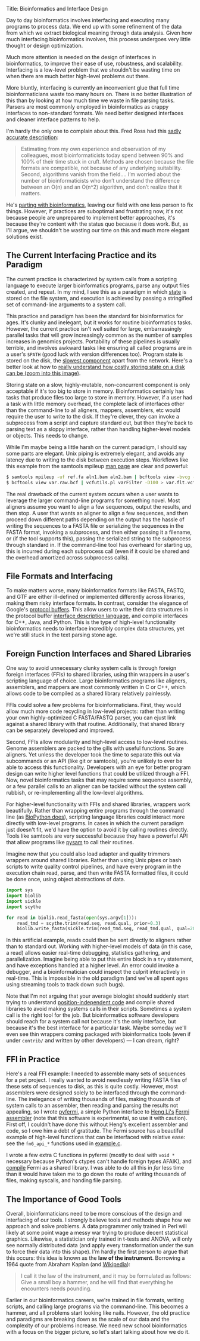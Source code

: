 Title: Bioinformatics and Interface Design

Day to day bioinformatics involves interfacing and executing many
programs to process data. We end up with some refinement of the data
from which we extract biological meaning through data analysis. Given
how much interfacing bioinformatics involves, this process undergoes
very little thought or design optimization.

Much more attention is needed on the design of interfaces in
bioinformatics, to improve their ease of use, robustness, and
scalability. Interfacing is a low-level problem that we shouldn't be
wasting time on when there are much better high-level problems out
there. 

More bluntly, interfacing is currently an inconvenient glue that full
time bioinformaticians waste too many hours on. There is no better
illustration of this than by looking at how much time we waste in file
parsing tasks. Parsers are most commonly employed in bioinformatics as
crappy interfaces to non-standard formats. We need better designed
interfaces and cleaner interface patterns to help.

I'm hardly the only one to complain about this. Fred Ross had this
[sadly accurate description](http://madhadron.com/?p=227):

> Estimating from my own experience and observation of my colleagues,
> most bioinformaticists today spend between 90% and 100% of their
> time stuck in cruft. Methods are chosen because the file formats are
> compatible, not because of any underlying suitability. Second,
> algorithms vanish from the field.... I’m worried about
> the number of bioinformaticists who don’t understand the difference
> between an O(n) and an O(n^2) algorithm, and don’t realize that it
> matters.

He's [parting with bioinformatics](http://madhadron.com/?p=263),
leaving our field with one less person to fix things. However, if
practices are suboptimal and frustrating now, it's not because people
are unprepared to implement better approaches, it's because they're
content with the status quo because it does work. But, as I'll argue,
we shouldn't be wasting our time on this and much more elegant
solutions exist.

## The Current Interfacing Practice and its Paradigm

The current practice is characterized by system calls from a scripting
language to execute larger bioinformatics programs, parse any output
files created, and repeat. In my mind, I see this as a paradigm in
which [state](http://en.wikipedia.org/wiki/State_(computer_science))
is stored on the file system, and execution is achieved by passing a
stringified set of command-line arguments to a system call.

This practice and paradigm has been the standard for bioinformatics
for ages. It's clunky and inelegant, but it works for routine
bioinformatics tasks. However, the current practice isn't well suited
for large, embarrassingly parallel tasks that will grow increasingly
common as the number of samples increases in genomics
projects. Portability of these pipelines is usually terrible, and
involves awkward tasks like ensuring all called programs are in a
user's `$PATH` (good luck with version differences too). Program state
is stored on the disk, the [slowest
component](http://www.eecs.berkeley.edu/~rcs/research/interactive_latency.html)
apart from the network. Here's a better look at how to [really
understand how costly storing state on a disk can be (zoom into this
image)](http://i.imgur.com/X1Hi1.gif).

Storing state on a slow, highly-mutable, non-concurrent component is
only acceptable if it's too big to store in memory. Bioinformatics
certainly has tasks that produce files too large to store in
memory. However, if a user had a task with little memory overhead, the
complete lack of interfaces other than the command-line to all
aligners, mappers, assemblers, etc would require the user to write to
the disk. If they're clever, they can invoke a subprocess from a
script and capture standard out, but then they're back to parsing text
as a sloppy interface, rather than handling higher-level models or
objects. This needs to change.

While I'm maybe being a little harsh on the current paradigm, I should
say some parts are elegant. Unix piping is extremely elegant, and
avoids any latency due to writing to the disk between execution
steps. Workflows like this example from the samtools mpileup [man
page](http://samtools.sourceforge.net/mpileup.shtml) are clear and
powerful:

```bash
$ samtools mpileup -uf ref.fa aln1.bam aln2.bam | bcftools view -bvcg - > var.raw.bcf  
$ bcftools view var.raw.bcf | vcfutils.pl varFilter -D100 > var.flt.vcf  
```

The real drawback of the current system occurs when a user wants to
leverage the larger command-line programs for something novel. Most
aligners assume you want to align a few sequences, output the results,
and then stop. A user that wants an aligner to align a few sequences,
and then proceed down different paths depending on the output has the
hassle of writing the sequences to a FASTA file or serializing the
sequences in the FASTA format, invoking a subprocess, and then either
passing it a filename, or (if the tool supports this), passing the
serialized string to the subprocess through standard in. If the
command-line tool has overheard for starting up, this is incurred
during each subprocess call (even if it could be shared and the
overhead amortized across subprocess calls).

## File Formats and Interfacing

To make matters worse, many bioinformatics formats like FASTA, FASTQ,
and GTF are either ill-defined or implemented differently across
libraries, making them risky interface formats. In contrast, consider
the elegance of Google's [protocol
buffers](http://code.google.com/p/protobuf/). This allow users to
write their data structures in the protocol buffer [interface
description
language](http://en.wikipedia.org/wiki/Interface_description_language),
and compile interfaces for C++, Java, and Python. This is the type of
high-level functionality bioinformatics needs to interface incredibly
complex data structures, yet we're still stuck in the text parsing
stone age.

## Foreign Function Interfaces and Shared Libraries

One way to avoid unnecessary clunky system calls is through foreign
foreign interfaces (FFIs) to shared libraries, using thin wrappers in
a user's scripting language of choice. Large bioinformatics programs
like aligners, assemblers, and mappers are most commonly written in C
or C++, which allows code to be compiled as a shared library
relatively painlessly.

FFIs could solve a few problems for bioinformaticians. First, they
would allow much more code recycling in low-level projects: rather
than writing your own highly-optimized C FASTA/FASTQ parser, you can
ejust link against a shared library with that routine. Additionally,
that shared library can be separately developed and improved.

Second, FFIs allow modularity and high-level access to low-level
routines. Genome assemblers are packed to the gills with useful
functions. So are aligners. Yet unless the developer took the time to
separate this out via subcommands or an API (like git or samtools),
you're unlikely to ever be able to access this
functionality. Developers with an eye for better program design can
write higher level functions that could be utilized through a
FFI. Now, novel bioinformatics tasks that may require some sequence
assembly, or a few parallel calls to an aligner can be tackled without
the system call rubbish, or re-implementing all the low-level
algorithms.

For higher-level functionality with FFIs and shared libraries,
wrappers work beautifully. Rather than wrapping entire programs
through the command line (as [BioPython
does](http://github.com/biopython/biopython/blob/master/Bio/Align/Applications/_Muscle.py)),
scripting language libraries could interact more directly with
low-level programs. In cases in which the current paradigm just
doesn't fit, we'd have the option to avoid it by calling routines
directly. Tools like samtools are very successful because they have a
powerful API that allow programs like
[pysam](http://code.google.com/p/pysam/) to call their routines.

Imagine now that you could also load adapter and quality trimmers
wrappers around shared libraries. Rather than using Unix pipes or bash
scripts to write quality control pipelines, and have every program in
the execution chain read, parse, and then write FASTA formatted files,
it could be done once, using object abstractions of data.

```python
import sys
import biolib
import sickle
import scythe

for read in biolib.read_fasta(open(sys.argv[1])):
    read_tmd = scythe.trim(read.seq, read.qual, prior=0.3)
    biolib.write_fasta(sickle.trim(read_tmd.seq, read_tmd.qual, qual=20), stdout)
```

In this artificial example, reads could then be sent
directly to aligners rather than to standard out. Working with
higher-level models of data (in this case, a read) allows easier
real-time debugging, statistics gathering, and
parallelization. Imagine being able to put this entire block in a
`try` statement, and have exceptions handled at a higher level. An
error could invoke a debugger, and a bioinformatician could inspect
the culprit interactively in real-time. This is impossible in the old
paradigm (and we've all spent ages using streaming tools to track down
such bugs).

Note that I'm not arguing that your average biologist should suddenly
start trying to understand [position-independent
code](http://en.wikipedia.org/wiki/Position-independent_code) and
compile shared libraries to avoid making systems calls in their
scripts. Sometimes a system call is the right tool for the job. But
bioinformatics software developers should reach for a system call not
because it's the only interface, but because it's the best interface
for a particular task. Maybe someday we'll even see thin wrappers
coming packaged *with* bioinformatics tools (even if under `contrib/`
and written by other developers) — I can dream, right?

## FFI in Practice

Here's a real FFI example: I needed to assemble many sets of sequences
for a pet project. I really wanted to avoid needlessly writing FASTA
files of these sets of sequences to disk, as this is quite
costly. However, most assemblers were designed solely to be interfaced
through the command-line. The inelegance of writing thousands of
files, making thousands of system calls to an assembler, then reading
and parsing the results not appealing, so I wrote
[pyfermi](http://github.com/vsbuffalo/pyfermi), a simple Python
interface to [Heng Li's](http://lh3lh3.users.sourceforge.net/) [Fermi
assembler](https://github.com/lh3/fermi) (note that this software is
experimental, so use it with caution). First off, I couldn't have done
this without Heng's excellent assembler and code, so I owe him a debt
of gratitude. The Fermi source has a beautiful example of high-level
functions that can be interfaced with relative ease: see the
`fm6_api_*` functions used in
[example.c](https://github.com/lh3/fermi/blob/master/example.c).

I wrote a few extra C functions in pyfermi (mostly to deal with `void
*` necessary because Python's ctypes can't handle foreign types
AFAIK), and
[compile](https://github.com/vsbuffalo/pyfermi/blob/master/Makefile)
Fermi as a shared library. I was able to do all this in *far* less
time than it would have taken me to go down the route of writing
thousands of files, making syscalls, and handing file parsing.

## The Importance of Good Tools

Overall, bioinformaticians need to be more conscious of the design and
interfacing of our tools. I strongly believe tools and methods shape
how we approach and solve problems. A data programmer only trained in
Perl will likely at some point wage a messy war trying to produce
decent statistical graphics. Likewise, a statistician only trained in
t-tests and ANOVA, will only see normally distributed data (and apply
every transformation under the sun to force their data into this
shape). I'm hardly the first person to argue that this occurs: this
idea is known as the **law of the instrument**. Borrowing a 1964 quote
from Abraham Kaplan (and
[Wikipedia](http://en.wikipedia.org/wiki/Law_of_the_instrument#History)):

> I call it the law of the instrument, and it may be formulated as
> follows: Give a small boy a hammer, and he will find that everything
> he encounters needs pounding.

Earlier in our bioinformatics careers, we're trained in file formats,
writing scripts, and calling large programs via the command-line. This
becomes a hammer, and all problems start looking like nails. However,
the old practice and paradigms are breaking down as the scale of our
data and the complexity of our problems increase. We need new school
bioinformatics with a focus on the bigger picture, so let's start
talking about how we do it.
